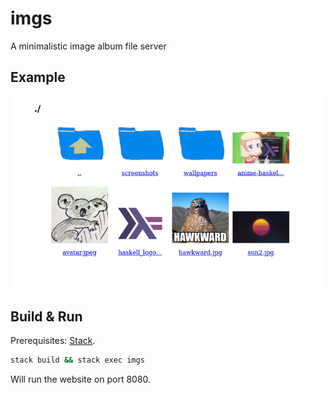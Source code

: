 # imgs

A minimalistic image album file server

## Example

![example](example.png)

## Build & Run

Prerequisites: [Stack](https://haskellstack.org).

```sh
stack build && stack exec imgs
```

Will run the website on port 8080.

